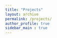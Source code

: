 ```yaml
---
title: "Projects"
layout: archive
permalink: /projects/
author_profile: true
sidebar_main : true
---
```

